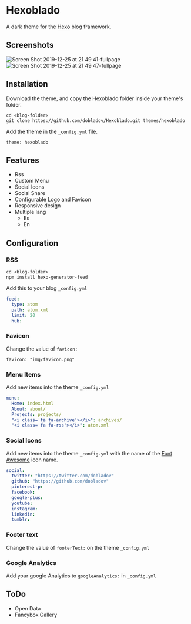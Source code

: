 # Hexoblado
A dark theme for the [Hexo](https://hexo.io/) blog framework.

## Screenshots

![Screen Shot 2019-12-25 at 21 49 41-fullpage](https://user-images.githubusercontent.com/1938043/71450347-a82bae00-2760-11ea-9743-b674ac5929de.png)
![Screen Shot 2019-12-25 at 21 49 47-fullpage](https://user-images.githubusercontent.com/1938043/71450348-a8c44480-2760-11ea-8630-ec7562b58120.png)

## Installation
Download the theme, and copy the Hexoblado folder inside your theme's folder.

```
cd <blog-folder>
git clone https://github.com/dobladov/Hexoblado.git themes/hexoblado
```

Add the theme in the `_config.yml` file.

```
theme: hexoblado
```

## Features

+ Rss
+ Custom Menu
+ Social Icons
+ Social Share
+ Configurable Logo and Favicon
+ Responsive design
+ Multiple lang
	+ Es
	+ En

## Configuration

### RSS

```
cd <blog-folder>
npm install hexo-generator-feed
```

Add this to your blog `_config.yml`

``` yml
feed:
  type: atom
  path: atom.xml
  limit: 20
  hub:
 ```
  
### Favicon

Change the value of `favicon:`

```
favicon: "img/favicon.png"
```

  
### Menu Items

Add new items into the theme `_config.yml`

``` yml
menu:
  Home: index.html
  About: about/
  Projects: projects/
  "<i class='fa fa-archive'></i>": archives/
  "<i class='fa fa-rss'></i>": atom.xml
```

### Social Icons

Add new items into the theme `_config.yml` with the name of the [Font Awesome](https://fortawesome.github.io/Font-Awesome/icons/) icon name.

``` yml
social:
  twitter: "https://twitter.com/dobladov"
  github: "https://github.com/dobladov"
  pinterest-p:
  facebook:
  google-plus:
  youtube:
  instagram:
  linkedin:
  tumblr:
```

### Footer text

Change the value of `footerText:` on  the theme `_config.yml`

### Google Analytics

Add your google Analytics to `googleAnalytics:` in `_config.yml`

## ToDo

+ Open Data
+ Fancybox Gallery

